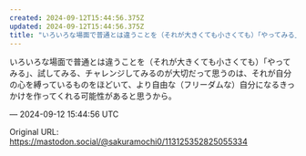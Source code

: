 ```yaml
---
created: 2024-09-12T15:44:56.375Z
updated: 2024-09-12T15:44:56.375Z
title: "いろいろな場面で普通とは違うことを（それが大きくても小さくても）「やってみる」、[...]"
---
```


<p>いろいろな場面で普通とは違うことを（それが大きくても小さくても）「やってみる」、試してみる、チャレンジしてみるのが大切だって思うのは、それが自分の心を縛っているものをほどいて、より自由な（フリーダムな）自分になるきっかけを作ってくれる可能性があると思うから。</p>

&mdash; 2024-09-12 15:44:56 UTC

Original URL: https://mastodon.social/@sakuramochi0/113125352825055334
